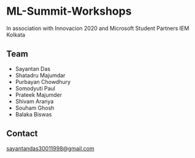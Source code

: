 # ML-Summit-Workshops
In association with Innovacion 2020 and Microsoft Student Partners IEM Kolkata

## Team 

- Sayantan Das
- Shatadru Majumdar
- Purbayan Chowdhury
- Somodyuti Paul
- Prateek Majumder
- Shivam Aranya
- Souham Ghosh
- Balaka Biswas


## Contact

sayantandas30011998@gmail.com
